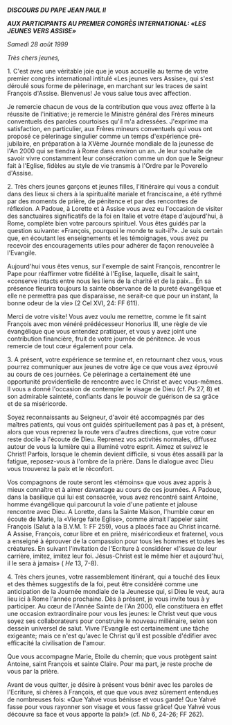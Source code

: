 ***DISCOURS DU PAPE JEAN PAUL II***

***AUX PARTICIPANTS AU PREMIER CONGRÈS INTERNATIONAL: «LES JEUNES VERS ASSISE»***

*Samedi 28 août 1999*

*Très chers jeunes,*

1\. C'est avec une véritable joie que je vous accueille au terme de votre premier congrès international intitulé «Les jeunes vers Assise», qui s'est déroulé sous forme de pèlerinage, en marchant sur les traces de saint François d'Assise. Bienvenus! Je vous salue tous avec affection.

Je remercie chacun de vous de la contribution que vous avez offerte à la réussite de l'initiative; je remercie le Ministre général des Frères mineurs conventuels des paroles courtoises qu'il m'a adressées. J'exprime ma satisfaction, en particulier, aux Frères mineurs conventuels qui vous ont proposé ce pèlerinage singulier comme un temps d'expérience pré-jubilaire, en préparation à la XVème Journée mondiale de la jeunesse de l'An 2000 qui se tiendra à Rome dans environ un an. Je leur souhaite de savoir vivre constamment leur consécration comme un don que le Seigneur fait à l'Eglise, fidèles au style de vie transmis à l'Ordre par le Poverello d'Assise.

2\. Très chers jeunes garçons et jeunes filles, l'itinéraire qui vous a conduit dans des lieux si chers à la spiritualité mariale et franciscaine, a été rythmé par des moments de prière, de pénitence et par des rencontres de réflexion. A Padoue, à Lorette et à Assise vous avez eu l'occasion de visiter des sanctuaires significatifs de la foi en Italie et votre étape d'aujourd'hui, à Rome, complète bien votre parcours spirituel. Vous êtes guidés par la question suivante: «François, pourquoi le monde te suit-il?». Je suis certain que, en écoutant les enseignements et les témoignages, vous avez pu recevoir des encouragements utiles pour adhérer de façon renouvelée à l'Evangile.

Aujourd'hui vous êtes venus, sur l'exemple de saint François, rencontrer le Pape pour réaffirmer votre fidélité à l'Eglise, laquelle, disait le saint, «conserve intacts entre nous les liens de la charité et de la paix... En sa présence fleurira toujours la sainte observance de la pureté évangélique et elle ne permettra pas que disparaisse, ne serait-ce que pour un instant, la bonne odeur de la vie» (2 Cel XVI, 24: FF 611).

Merci de votre visite! Vous avez voulu me remettre, comme le fit saint François avec mon vénéré prédécesseur Honorius III, une règle de vie évangélique que vous entendez pratiquer, et vous y avez joint une contribution financière, fruit de votre journée de pénitence. Je vous remercie de tout cœur également pour cela.

3\. A présent, votre expérience se termine et, en retournant chez vous, vous pourrez communiquer aux jeunes de votre âge ce que vous avez éprouvé au cours de ces journées. Ce pèlerinage a certainement été une opportunité providentielle de rencontre avec le Christ et avec vous-mêmes. Il vous a donné l'occasion de contempler le visage de Dieu (cf. *Ps* 27, 8) et son admirable sainteté, confiants dans le pouvoir de guérison de sa grâce et de sa miséricorde.

Soyez reconnaissants au Seigneur, d'avoir été accompagnés par des maîtres patients, qui vous ont guidés spirituellement pas à pas et, à présent, alors que vous reprenez la route vers d'autres directions, que votre cœur reste docile à l'écoute de Dieu. Reprenez vos activités normales, diffusez autour de vous la lumière qui a illuminé votre esprit. Aimez et suivez le Christ! Parfois, lorsque le chemin devient difficile, si vous êtes assailli par la fatigue, reposez-vous à l'ombre de la prière. Dans le dialogue avec Dieu vous trouverez la paix et le réconfort.

Vos compagnons de route seront les «témoins» que vous avez appris à mieux connaître et à aimer davantage au cours de ces journées. A Padoue, dans la basilique qui lui est consacrée, vous avez rencontré saint Antoine, homme évangélique qui parcourut la voie d'une patiente et jalouse rencontre avec Dieu. A Lorette, dans la Sainte Maison, l'humble cœur en écoute de Marie, la «Vierge faite Eglise», comme aimait l'appeler saint François (Salut à la B.V.M. 1: FF 259), vous a placés face au Christ incarné. A Assise, François, cœur libre et en prière, miséricordieux et fraternel, vous a enseigné à éprouver de la compassion pour tous les hommes et toutes les créatures. En suivant l'invitation de l'Ecriture à considérer «l'issue de leur carrière, imitez, imitez leur foi. Jésus-Christ est le même hier et aujourd'hui, il le sera à jamais» ( *He* 13, 7-8).

4\. Très chers jeunes, votre rassemblement itinérant, qui a touché des lieux et des thèmes suggestifs de la foi, peut être considéré comme une anticipation de la Journée mondiale de la Jeunesse qui, si Dieu le veut, aura lieu ici à Rome l'année prochaine. Dès à présent, je vous invite tous à y participer. Au cœur de l'Année Sainte de l'An 2000, elle constituera en effet une occasion extraordinaire pour vous les jeunes: le Christ veut que vous soyez ses collaborateurs pour construire le nouveau millénaire, selon son dessein universel de salut. Vivre l'Evangile est certainement une tâche exigeante; mais ce n'est qu'avec le Christ qu'il est possible d'édifier avec efficacité la civilisation de l'amour.

Que vous accompagne Marie, Etoile du chemin; que vous protègent saint Antoine, saint François et sainte Claire. Pour ma part, je reste proche de vous par la prière.

Avant de vous quitter, je désire à présent vous bénir avec les paroles de l'Ecriture, si chères à François, et que que vous avez sûrement entendues de nombreuses fois: «Que Yahvé vous bénisse et vous garde! Que Yahvé fasse pour vous rayonner son visage et vous fasse grâce! Que Yahvé vous découvre sa face et vous apporte la paix!» (cf. *Nb* 6, 24-26; FF 262).